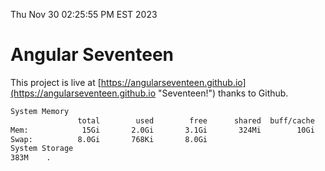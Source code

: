 Thu Nov 30 02:25:55 PM EST 2023

# Angular Seventeen


This project is live at [https://angularseventeen.github.io](https://angularseventeen.github.io "Seventeen!") thanks to Github.

```bash
System Memory
               total        used        free      shared  buff/cache   available
Mem:            15Gi       2.0Gi       3.1Gi       324Mi        10Gi        13Gi
Swap:          8.0Gi       768Ki       8.0Gi
System Storage
383M	.
```
```bash
